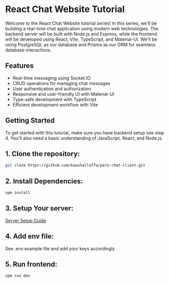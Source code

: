 # React Chat Website Tutorial

Welcome to the React Chat Website tutorial series! In this series, we'll be building a real-time chat application using modern web technologies. The backend server will be built with Node.js and Express, while the frontend will be developed using React, Vite, TypeScript, and Material-UI. We'll be using PostgreSQL as our database and Prisma as our ORM for seamless database interactions.

## Features

- Real-time messaging using Socket.IO
- CRUD operations for managing chat messages
- User authentication and authorization
- Responsive and user-friendly UI with Material-UI
- Type-safe development with TypeScript
- Efficient development workflow with Vite

## Getting Started

To get started with this tutorial, make sure you have backend setup see step 4. You'll also need a basic understanding of JavaScript, React, and Node.js.

## 1. **Clone the repository:**

```bash
git clone https://github.com/kaushalluffa/pern-chat-client.git

```

## 2. **Install Dependencies:**

```bash
npm install

```

## 3. **Setup Your server:**

[Server Setup Guide](https://github.com/kaushalluffa/pern-chat-server)

## 4. **Add env file:**

See .env.example file and add your keys accordingly

## 5. **Run frontend:**

```bash
npm run dev
```
